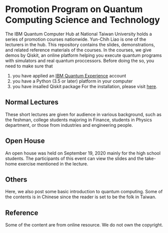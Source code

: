 # Promotion Program on Quantum Computing Science and Technology
The IBM Quantum Computer Hub at National Taiwan University holds a series of promotion courses nationwide. Yun-Chih Liao is one of the lecturers in the hub. This repository contains the slides, demonstrations, and related reference materials of the courses.
In the courses, we give demos by Qiskit, an online platform helping you execute quantum programs with simulators and real quantum proccessors. Before doing the so, you need to make sure that 
1. you have applied an [IBM Quantum Experience](https://quantum-computing.ibm.com/) account
2. you have a Python (3.5 or later) platform in your computer
3. you have insalled Qiskit package
For the installation, please visit [here](https://github.com/ycldingo/IBMQ/blob/master/README.md).

## Normal Lectures 
These short lectures are given for audience in various background, such as the feshman, college students majoring in Finance, students in Physics department, or those from industries and engineering people.

## Open House
An open house was held on September 19, 2020 mainly for the high school students. The participants of this event can view the slides and the take-home exercise mentioned in the lecture. 

## Others
Here, we also post some basic introduction to quantum computing. Some of the contents is in Chinese since the reader is set to be the folk in Taiwan.

## Reference
Some of the content are from online resource. We do not own the copyright.
